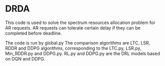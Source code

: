 # DRDA
This code is used to solve the spectrum resources allocation problem for AR requests. AR requests can tolerate certain delay if they can be completed before deadline.

The code is run by global.py
The comparison algorithms are LTC, LSR, RDDR and DDPG algorithms, corresponding to the LTC.py, LSR.py, Min_RDDR.py and DDPG.py.
RL.py and DDPG.py are the DRL models based on DQN and DDPG.
